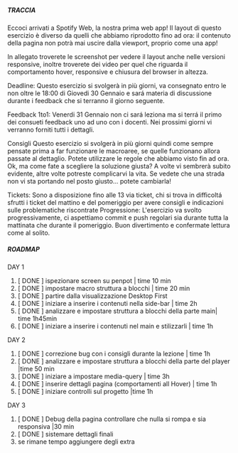 #####    TRACCIA   ################################################################################################################################

Eccoci arrivati a Spotify Web, la nostra prima web app! Il layout di questo esercizio è diverso da quelli che abbiamo riprodotto fino ad ora:
il contenuto della pagina non potrà mai uscire dalla viewport, proprio come una app!

In allegato troverete le screenshot per vedere il layout anche nelle versioni responsive,
inoltre troverete dei video per quel che riguarda il comportamento hover, responsive e chiusura del browser in altezza.

Deadline:
Questo esercizio si svolgerà in più giorni, va consegnato entro le non oltre le 18:00 di Giovedi 30 Gennaio e sará materia di discussione durante i feedback che si terranno il giorno seguente.

Feedback 1to1:
Venerdi 31 Gennaio non ci sará leziona ma si terrá il primo dei consueti feedback uno ad uno con i docenti.
Nei prossimi giorni vi verranno forniti tutti i dettagli.

Consigli
Questo esercizio si svolgerà in più giorni quindi come sempre pensate prima a far funzionare le macroaree, se quelle funzionano allora passate al dettaglio.
Potete utilizzare le regole che abbiamo visto fin ad ora. Ok, ma come fate a scegliere la soluzione giusta? A volte vi sembrerà subito evidente, altre volte potreste complicarvi la vita. Se vedete che una strada non vi sta portando nel posto giusto... potete cambiarla!

Tickets: Sono a disposizione fino alle 13 via ticket, chi si trova in difficoltá sfrutti i ticket del mattino e del pomeriggio per avere consigli e indicazioni sulle problematiche riscontrate
Progressione: L'esercizio va svolto progressivamente, ci aspettiamo commit e push regolari sia durante tutta la mattinata che durante il pomeriggio.
Buon divertimento e confermate lettura come al solito.


#####    ROADMAP  ##################################################################################################################################

  DAY 1 

  1. [ DONE ] ispezionare screen su penpot   | time 10 min
  2. [ DONE ] impostare macro struttura a blocchi | time 20 min
  3. [ DONE ] partire dalla visualizzazione Desktop First 
  4. [ DONE ] iniziare a inserire i contenuti nella side-bar | time 2h
  5. [ DONE ] analizzare e impostare struttura a blocchi della parte main| time 1h45min
  6. [ DONE ] iniziare a inserire i contenuti nel main e stilizzarli | time 1h

  DAY 2

  1. [ DONE ] correzione bug con i consigli durante la lezione | time 1h
  1. [ DONE ] analizzare e impostare struttura a blocchi della parte del player |time 50 min
  2. [ DONE ] iniziare a impostare media-query | time 3h
  3. [ DONE ] inserire dettagli pagina (comportamenti all Hover) | time 1h
  4. [ DONE ] iniziare controlli sul progetto |time 1h

  DAY 3

  1. [ DONE ]  Debug della pagina controllare che nulla si rompa e sia responsiva |30 min
  2. [ DONE ] sistemare dettagli finali
  3. se rimane tempo aggiungere degli extra

  

